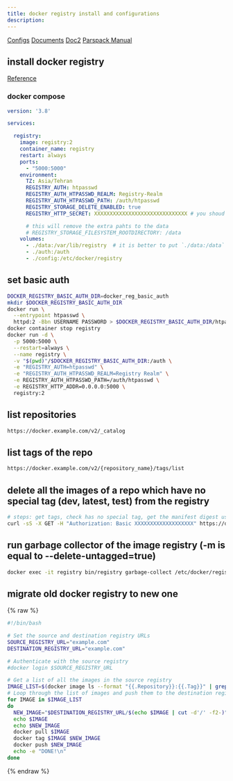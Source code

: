 ```yaml
---
title: docker registry install and configurations
description:
---
```


[Configs](https://gdevillele.github.io/registry/configuration/)
[Documents](https://distribution.github.io/distribution/about/deploying/)
[Doc2](https://phoenixnap.com/kb/set-up-a-private-docker-registry)
[Parspack Manual](https://parspack.com/blog/os/linux/ubuntu/how-to-set-up-a-private-docker-registry-on-ubuntu-22-04)

## install docker registry

[Reference](https://docs.docker.com/registry/deploying/)

### docker compose

```yaml
version: '3.8'

services:

  registry:
    image: registry:2
    container_name: registry
    restart: always
    ports:
      - "5000:5000"
    environment:
      TZ: Asia/Tehran
      REGISTRY_AUTH: htpasswd
      REGISTRY_AUTH_HTPASSWD_REALM: Registry-Realm
      REGISTRY_AUTH_HTPASSWD_PATH: /auth/htpasswd
      REGISTRY_STORAGE_DELETE_ENABLED: true
      REGISTRY_HTTP_SECRET: XXXXXXXXXXXXXXXXXXXXXXXXXXXXXX # you shoud get some random thing

      # this will remove the extra pahts to the data
      # REGISTRY_STORAGE_FILESYSTEM_ROOTDIRECTORY: /data
    volumes:
      - ./data:/var/lib/registry  # it is better to put `./data:/data` instead, but you should set REGISTRY_STORAGE_FILESYSTEM_ROOTDIRECTORY=/data env
      - ./auth:/auth
      - ./config:/etc/docker/registry
```

## set basic auth

```bash
DOCKER_REGISTRY_BASIC_AUTH_DIR=docker_reg_basic_auth
mkdir $DOCKER_REGISTRY_BASIC_AUTH_DIR
docker run \
  --entrypoint htpasswd \
  httpd:2 -Bbn USERNAME PASSWORD > $DOCKER_REGISTRY_BASIC_AUTH_DIR/htpasswd
docker container stop registry
docker run -d \
  -p 5000:5000 \
  --restart=always \
  --name registry \
  -v "$(pwd)"/$DOCKER_REGISTRY_BASIC_AUTH_DIR:/auth \
  -e "REGISTRY_AUTH=htpasswd" \
  -e "REGISTRY_AUTH_HTPASSWD_REALM=Registry Realm" \
  -e REGISTRY_AUTH_HTPASSWD_PATH=/auth/htpasswd \
  -e REGISTRY_HTTP_ADDR=0.0.0.0:5000 \
  registry:2
```

## list repositories

```bash
https://docker.example.com/v2/_catalog
```

## list tags of the repo

```bash
https://docker.example.com/v2/{repository_name}/tags/list
```

## delete all the images of a repo which have no special tag (dev, latest, test) from the registry

```bash
# steps: get tags, check has no special tag, get the manifest digest using its tag, delete the manifest using digest
curl -sS -X GET -H "Authorization: Basic XXXXXXXXXXXXXXXXXXX" https://docker.example.com/v2/project_token/tags/list | jq -r '.tags[]' | grep -vE 'dev$|latest|test' | xargs -I{} sh -c $'curl -sS -I -H "Authorization: Basic XXXXXXXXXXXXXXXXXXX" -H "Accept: application/vnd.docker.distribution.manifest.v2+json" https://docker.example.com/v2/project_token/manifests/{} | grep Docker-Content-Digest | cut -d" " -f2 | sed \'s/\s//g\' | xargs -I[] curl -I -X DELETE -H "Authorization: Basic XXXXXXXXXXXXXXXXXXX" "https://docker.example.com/v2/project_token/manifests/[]"'
```

## run garbage collector of the image registry (-m is equal to --delete-untagged=true)

```bash
docker exec -it registry bin/registry garbage-collect /etc/docker/registry/config.yml -m
```

## migrate old docker registry to new one

{% raw %}

```bash
#!/bin/bash

# Set the source and destination registry URLs
SOURCE_REGISTRY_URL="example.com"
DESTINATION_REGISTRY_URL="example.com"

# Authenticate with the source registry
#docker login $SOURCE_REGISTRY_URL

# Get a list of all the images in the source registry
IMAGE_LIST=$(docker image ls --format "{{.Repository}}:{{.Tag}}" | grep $SOURCE_REGISTRY_URL)
# Loop through the list of images and push them to the destination registry
for IMAGE in $IMAGE_LIST
do
  NEW_IMAGE="$DESTINATION_REGISTRY_URL/$(echo $IMAGE | cut -d'/' -f2-)"
  echo $IMAGE
  echo $NEW_IMAGE
  docker pull $IMAGE
  docker tag $IMAGE $NEW_IMAGE
  docker push $NEW_IMAGE
  echo -e "DONE!\n"
done
```

{% endraw %}
